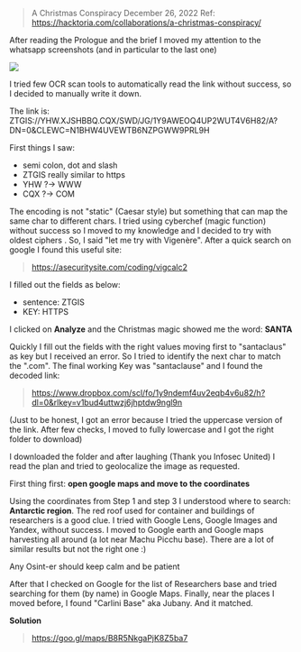 


> A Christmas Conspiracy
December 26, 2022
Ref: https://hacktoria.com/collaborations/a-christmas-conspiracy/

After reading the Prologue and the brief I moved my attention to the whatsapp screenshots (and in particular to the last one)

![](https://hacktoria.com/wp-content/uploads/2022/12/convo-4.png)  

I tried few OCR scan tools to automatically read the link without success, so I decided to manually write it down.

The link is: ZTGIS://YHW.XJSHBBQ.CQX/SWD/JG/1Y9AWEOQ4UP2WUT4V6H82/A?DN=0&CLEWC=N1BHW4UVEWTB6NZPGWW9PRL9H

First things I saw:
* semi colon, dot and slash
* ZTGIS really similar to https
* YHW ?-> WWW
* CQX ?-> COM

The encoding is not "static" (Caesar style) but something that can map the same char to different chars. I tried using cyberchef (magic function) without success so I moved to my knowledge and I decided to try with oldest ciphers . So, I said "let me try with Vigenère". After a quick search on google I found this useful site:

> https://asecuritysite.com/coding/vigcalc2

I filled out the fields as below:
* sentence: ZTGIS
* KEY: HTTPS

I clicked on **Analyze** and the Christmas magic showed me the word: **SANTA**

Quickly I fill out the fields with the right values moving first to "santaclaus" as key but I received an error. So I tried to identify the next char to match the ".com". The final working Key was "santaclause" and I found the decoded link: 
> https://www.dropbox.com/scl/fo/1y9ndemf4uv2eqb4v6u82/h?dl=0&rlkey=v1bud4uttwzj6jhptdw9ngl9n

(Just to be honest, I got an error because I tried the uppercase version of the link. After few checks, I moved to fully lowercase and I got the right folder to download)  

I downloaded the folder and after laughing (Thank you Infosec United) I read the plan and tried to geolocalize the image as requested. 


First thing first: **open google maps and move to the coordinates**

Using the coordinates from Step 1 and step 3 I understood where to search: **Antarctic region**. The red roof used for container and buildings of researchers is a good clue. I tried with Google Lens, Google Images and Yandex, without success. I moved to Google earth and Google maps harvesting all around (a lot near Machu Picchu base). 
There are a lot of similar results but not the right one :) 

Any Osint-er should keep calm and be patient

After that I checked on Google for the list of Researchers base and tried searching for them (by name) in Google Maps. Finally, near the places I moved before, I found "Carlini Base" aka Jubany. And it matched.

**Solution**
>https://goo.gl/maps/B8R5NkgaPjK8Z5ba7